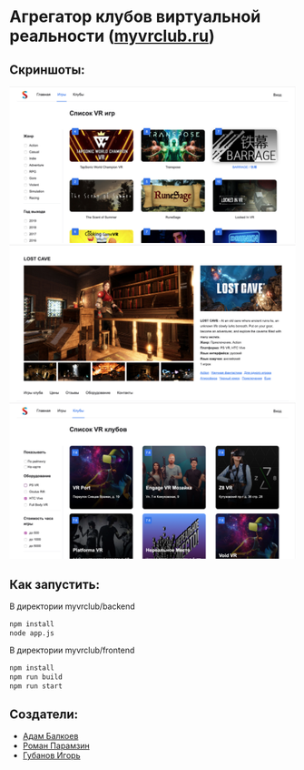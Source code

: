 # Агрегатор клубов виртуальной реальности ([myvrclub.ru](https://myvrclub.ru))

## Скриншоты:

![screen1](https://github.com/GubanovIgor/myvrclub/blob/master/screenshots/1.png)
![screen2](https://github.com/GubanovIgor/myvrclub/blob/master/screenshots/2.png)
![screen3](https://github.com/GubanovIgor/myvrclub/blob/master/screenshots/3.png)

## Как запустить:
В директории myvrclub/backend
```
npm install
node app.js
```
В директории myvrclub/frontend
```
npm install
npm run build
npm run start
```

## Создатели:
- [Адам Балкоев](https://github.com/balkoev)
- [Роман Парамзин](https://github.com/filpoyma)
- [Губанов Игорь](https://github.com/GubanovIgor)

